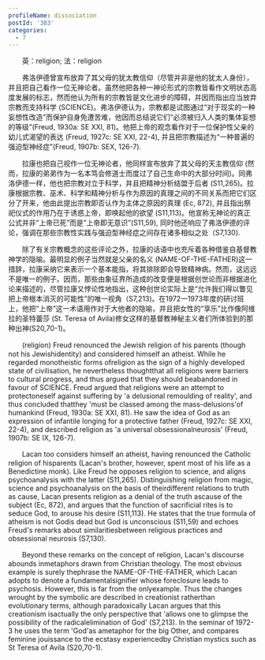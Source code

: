 ```yaml
---
profileName: dissociation
postId: '383'
categories:
  - 7
---
```

‌‌‌‌　　英：religion; 法：religion


‌‌‌‌　　弗洛伊德曾宣布放弃了其父母的犹太教信仰（尽管并非是他的犹太人身份），并且把自己看作一位无神论者。虽然他把各种一神论形式的宗教皆看作文明状态高度发展的标志，然而他认为所有的宗教皆是文化进步的障碍，并因而指出应当放弃宗教而支持科学 (SCIENCE)。弗洛伊德认为，宗教都是试图通过“对于现实的一种妄想性改造”而保护自身免遭苦难，他因而总结说它们“必须被归入人类的集体妄想的等级”(Freud, 1930a: SE XXI, 81)。他把上帝的观念看作对于一位保护性父亲的幼儿式渴望的表达 (Freud, 1927c: SE XXI, 22-4), 并且把宗教描述为“一种普遍的强迫型神经症”(Freud, 1907b: SEX, 126-7).

‌‌‌‌　　拉康也把自己视作一位无神论者，他同样宣布放弃了其父母的天主教信仰 (然而，拉康的弟弟作为一名本笃会修道士而度过了自己生命中的大部分时间)。同弗洛伊德一样，他也把宗教对立于科学，并且把精神分析结盟于后者 (S11,265)。拉康根据宗教、巫术、科学和精神分析与作为原因的真理之间的不同关系而把它们区分了开来，他由此提出宗教即否认作为主体之原因的真理 (Ec, 872), 并且指出祭祀仪式的作用乃在于诱惑上帝，即唤起他的欲望 (S11,113)。他宣称无神论的真正公式并非“上帝已死”而是“上帝即无意识”(S11,59), 同时他还响应了弗洛伊德的评论，强调在那些宗教性实践与强迫型神经症之间存在诸多相似之处（S7,130).

‌‌‌‌　　除了有关宗教概念的这些评论之外，拉康的话语中也充斥着各种借鉴自基督教神学的隐喻。最明显的例子当然就是父亲的名义 (NAME-OF-THE-FATHER)这一措辞，拉康采纳它来表示一个基本能指，将其排除即会导致精神病。然而，这远远不是唯一的例子。因而，那些由象征界所造成的改变便是根据创世论而非根据进化论来描述的，尽管拉康又悖论性地指出，这种创世论实际上是“允许我们得以瞥见把上帝根本消灭的可能性”的唯一视角（S7,213)。在1972一1973年度的研讨班上，他把“上帝”这一术语用作对于大他者的隐喻，并且把女性的“享乐”比作像阿维拉的圣特蕾莎 (St. Teresa of Avila)修女这样的基督教神秘主义者们所体验到的那种出神(S20,70-1)。


‌‌‌‌　　(religion) Freud renounced the Jewish religion of his parents (though not his Jewishidentity) and considered himself an atheist. While he regarded monotheistic forms ofreligion as the sign of a highly developed state of civilisation, he nevertheless thoughtthat all religions were barriers to cultural progress, and thus argued that they should beabandoned in favour of SCIENCE. Freud argued that religions were an attempt to protectoneself against suffering by 'a delusional remoulding of reality', and thus concluded thatthey 'must be classed among the mass-delusions'of humankind (Freud, 1930a: SE XXI, 81). He saw the idea of God as an expression of infantile longing for a protective father (Freud, 1927c: SE XXI, 22-4), and described religion as 'a universal obsessionalneurosis' (Freud, 1907b: SE IX, 126-7).

‌‌‌‌　　Lacan too considers himself an atheist, having renounced the Catholic religion of hisparents (Lacan's brother, however, spent most of his life as a Benedictine monk). Like Freud he opposes religion to science, and aligns psychoanalysis with the latter (S11,265). Distinguishing religion from magic, science and psychoanalysis on the basis of theirdifferent relations to truth as cause, Lacan presents religion as a denial of the truth ascause of the subject (Ec, 872), and argues that the function of sacrificial rites is to seduce God, to arouse his desire (S11,113). He states that the true formula of atheism is not Godis dead but God is unconscious (S11,59) and echoes Freud's remarks about similaritiesbetween religious practices and obsessional neurosis (S7,130).

‌‌‌‌　　Beyond these remarks on the concept of religion, Lacan's discourse abounds inmetaphors drawn from Christian theology. The most obvious example is surely thephrase the NAME-OF-THE-FATHER, which Lacan adopts to denote a fundamentalsignifier whose foreclosure leads to psychosis. However, this is far from the onlyexample. Thus the changes wrought by the symbolic are described in creationist ratherthan evolutionary terms, although paradoxically Lacan argues that this creationism isactually the only perspective that 'allows one to glimpse the possibility of the radicalelimination of God' (S7,213). In the seminar of 1972-3 he uses the term 'God'as ametaphor for the big Other, and compares feminine jouissance to the ecstasy experiencedby Christian mystics such as St Teresa of Avila (S20,70-1).

